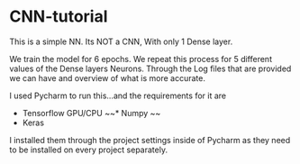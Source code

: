# CNN-tutorial
This is a simple NN. Its NOT a CNN, With only 1 Dense layer.

We train the model for 6 epochs.
We repeat this process for 5 different values of the Dense layers Neurons.
Through the Log files that are provided we can have and overview of what is more accurate.


I used Pycharm to run this...and the requirements for it are
  * Tensorflow GPU/CPU
  ~~* Numpy ~~
  * Keras
  
  
  I installed them through the project settings inside of Pycharm as they need to be installed on every project separately.
  
  
  
